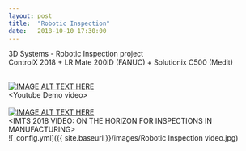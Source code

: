 ```yaml
---
layout: post
title:  "Robotic Inspection"
date:   2018-10-10 17:30:00
---
```

3D Systems - Robotic Inspection project<br>
ControlX 2018 + LR Mate 200iD (FANUC) + Solutionix C500 (Medit)<br>
<br>

[![IMAGE ALT TEXT HERE](http://img.youtube.com/vi/_f9DMtw33_s/0.jpg)](https://youtu.be/_f9DMtw33_s)
<br>\<Youtube Demo video\><br><br>
[![IMAGE ALT TEXT HERE](http://img.youtube.com/vi/Jo796u0n2Qc/0.jpg)](https://youtu.be/Jo796u0n2Qc)
<br>\<IMTS 2018 VIDEO: ON THE HORIZON FOR INSPECTIONS IN MANUFACTURING\><br>
![_config.yml]({{ site.baseurl }}/images/Robotic Inspection video.jpg)<br>

